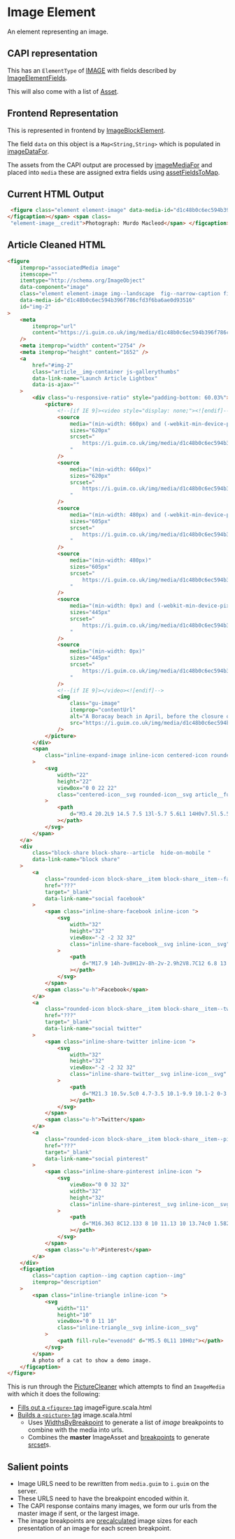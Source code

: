 # Image Element

An element representing an image.

## CAPI representation

This has an `ElementType` of [IMAGE](https://github.com/guardian/content-api-models/blob/master/models/src/main/thrift/content/v1.thrift#50) with fields described by [ImageElementFields](https://github.com/guardian/content-api-models/blob/master/models/src/main/thrift/content/v1.thrift#L468).

This will also come with a list of [Asset](https://github.com/guardian/content-api-models/blob/master/models/src/main/thrift/content/v1.thrift#L366).

## Frontend Representation

This is represented in frontend by [ImageBlockElement](https://github.com/guardian/frontend/blob/9a2e342437858c621b39eda3ea459e893770af93/common/app/model/liveblog/BlockElement.scala#L12).

The field `data` on this object is a `Map<String,String>` which is populated in [imageDataFor](https://github.com/guardian/frontend/blob/9a2e342437858c621b39eda3ea459e893770af93/common/app/model/liveblog/BlockElement.scala#L139).

The assets from the CAPI output are processed by [imageMediaFor](https://github.com/guardian/frontend/blob/c97d43a9cba88c8573f93676d3b5a0ea48e25d28/common/app/model/Asset.scala#L34) and placed into `media` these are assigned extra fields using [assetFieldsToMap](https://github.com/guardian/frontend/blob/c97d43a9cba88c8573f93676d3b5a0ea48e25d28/common/app/model/Asset.scala#L8).

## Current HTML Output

```html
 <figure class="element element-image" data-media-id="d1c48b0c6ec594b396f786cfd3f6ba6ae0d93516"> <img src="https://media.guim.co.uk/d1c48b0c6ec594b396f786cfd3f6ba6ae0d93516/0_105_2754_1652/1000.jpg" alt="A photo of a cat to show a demo image." width="1000" height="600" class="gu-image" /> <figcaption> <span class="element-image__caption">A photo of a cat to show a demo image.
</figcaption></span> <span class=
 "element-image__credit">Photograph: Murdo Macleod</span> </figcaption> </figure>
```

## Article Cleaned HTML

```html
<figure
	itemprop="associatedMedia image"
	itemscope=""
	itemtype="http://schema.org/ImageObject"
	data-component="image"
	class="element element-image img--landscape  fig--narrow-caption fig--has-shares "
	data-media-id="d1c48b0c6ec594b396f786cfd3f6ba6ae0d93516"
	id="img-2"
>
	<meta
		itemprop="url"
		content="https://i.guim.co.uk/img/media/d1c48b0c6ec594b396f786cfd3f6ba6ae0d93516/0_105_2754_1652/master/3848.jpg?width=700&amp;quality=85&amp;auto=format&amp;fit=max&amp;s=2732c38045c067bad30f94ee64434bb5"
	/>
	<meta itemprop="width" content="2754" />
	<meta itemprop="height" content="1652" />
	<a
		href="#img-2"
		class="article__img-container js-gallerythumbs"
		data-link-name="Launch Article Lightbox"
		data-is-ajax=""
	>
		<div class="u-responsive-ratio" style="padding-bottom: 60.03%">
			<picture>
				<!--[if IE 9]><video style="display: none;"><![endif]-->
				<source
					media="(min-width: 660px) and (-webkit-min-device-pixel-ratio: 1.25), (min-width: 660px) and (min-resolution: 120dpi)"
					sizes="620px"
					srcset="
						https://i.guim.co.uk/img/media/d1c48b0c6ec594b396f786cfd3f6ba6ae0d93516/0_105_2754_1652/master/3848.jpg?width=620&quality=45&auto=format&fit=max&dpr=2&s=2b770d155153586da01aeac040b7d122 1240w
					"
				/>
				<source
					media="(min-width: 660px)"
					sizes="620px"
					srcset="
						https://i.guim.co.uk/img/media/d1c48b0c6ec594b396f786cfd3f6ba6ae0d93516/0_105_2754_1652/master/3848.jpg?width=620&quality=85&auto=format&fit=max&s=5bcc7d6a701c9e582ecae151d1e08470 620w
					"
				/>
				<source
					media="(min-width: 480px) and (-webkit-min-device-pixel-ratio: 1.25), (min-width: 480px) and (min-resolution: 120dpi)"
					sizes="605px"
					srcset="
						https://i.guim.co.uk/img/media/d1c48b0c6ec594b396f786cfd3f6ba6ae0d93516/0_105_2754_1652/master/3848.jpg?width=605&quality=45&auto=format&fit=max&dpr=2&s=dbf6970a8486abb02a9112d702172632 1210w
					"
				/>
				<source
					media="(min-width: 480px)"
					sizes="605px"
					srcset="
						https://i.guim.co.uk/img/media/d1c48b0c6ec594b396f786cfd3f6ba6ae0d93516/0_105_2754_1652/master/3848.jpg?width=605&quality=85&auto=format&fit=max&s=d0286fd5dc881899c031a72240476296 605w
					"
				/>
				<source
					media="(min-width: 0px) and (-webkit-min-device-pixel-ratio: 1.25), (min-width: 0px) and (min-resolution: 120dpi)"
					sizes="445px"
					srcset="
						https://i.guim.co.uk/img/media/d1c48b0c6ec594b396f786cfd3f6ba6ae0d93516/0_105_2754_1652/master/3848.jpg?width=445&quality=45&auto=format&fit=max&dpr=2&s=6054b04759da0282e7001187bdfbf44f 890w
					"
				/>
				<source
					media="(min-width: 0px)"
					sizes="445px"
					srcset="
						https://i.guim.co.uk/img/media/d1c48b0c6ec594b396f786cfd3f6ba6ae0d93516/0_105_2754_1652/master/3848.jpg?width=445&quality=85&auto=format&fit=max&s=55fc28528ae1ec3422adeb8f4060c54a 445w
					"
				/>
				<!--[if IE 9]></video><![endif]-->
				<img
					class="gu-image"
					itemprop="contentUrl"
					alt="A Boracay beach in April, before the closure of the holiday island."
					src="https://i.guim.co.uk/img/media/d1c48b0c6ec594b396f786cfd3f6ba6ae0d93516/0_105_2754_1652/master/3848.jpg?width=300&quality=85&auto=format&fit=max&s=6f59964904a7afc2941a40891464ceef "
				/>
			</picture>
		</div>
		<span
			class="inline-expand-image inline-icon centered-icon rounded-icon article__fullscreen modern-visible"
		>
			<svg
				width="22"
				height="22"
				viewBox="0 0 22 22"
				class="centered-icon__svg rounded-icon__svg article__fullscreen__svg modern-visible__svg inline-expand-image__svg inline-icon__svg"
			>
				<path
					d="M3.4 20.2L9 14.5 7.5 13l-5.7 5.6L1 14H0v7.5l.5.5H8v-1l-4.6-.8M18.7 1.9L13 7.6 14.4 9l5.7-5.7.5 4.7h1.2V.6l-.5-.5H14v1.2l4.7.6"
				></path>
			</svg>
		</span>
	</a>
	<div
		class="block-share block-share--article  hide-on-mobile "
		data-link-name="block share"
	>
		<a
			class="rounded-icon block-share__item block-share__item--facebook js-blockshare-link"
			href="???"
			target="_blank"
			data-link-name="social facebook"
		>
			<span class="inline-share-facebook inline-icon ">
				<svg
					width="32"
					height="32"
					viewBox="-2 -2 32 32"
					class="inline-share-facebook__svg inline-icon__svg"
				>
					<path
						d="M17.9 14h-3v8H12v-8h-2v-2.9h2V8.7C12 6.8 13.1 5 16 5c1.2 0 2 .1 2 .1v3h-1.8c-1 0-1.2.5-1.2 1.3v1.8h3l-.1 2.8z"
					></path>
				</svg>
			</span>
			<span class="u-h">Facebook</span>
		</a>
		<a
			class="rounded-icon block-share__item block-share__item--twitter js-blockshare-link"
			href="???"
			target="_blank"
			data-link-name="social twitter"
		>
			<span class="inline-share-twitter inline-icon ">
				<svg
					width="32"
					height="32"
					viewBox="-2 -2 32 32"
					class="inline-share-twitter__svg inline-icon__svg"
				>
					<path
						d="M21.3 10.5v.5c0 4.7-3.5 10.1-9.9 10.1-2 0-3.8-.6-5.3-1.6.3 0 .6.1.8.1 1.6 0 3.1-.6 4.3-1.5-1.5 0-2.8-1-3.3-2.4.2 0 .4.1.7.1l.9-.1c-1.6-.3-2.8-1.8-2.8-3.5.5.3 1 .4 1.6.4-.9-.6-1.6-1.7-1.6-2.9 0-.6.2-1.3.5-1.8 1.7 2.1 4.3 3.6 7.2 3.7-.1-.3-.1-.5-.1-.8 0-2 1.6-3.5 3.5-3.5 1 0 1.9.4 2.5 1.1.8-.1 1.5-.4 2.2-.8-.3.8-.8 1.5-1.5 1.9.7-.1 1.4-.3 2-.5-.4.4-1 1-1.7 1.5z"
					></path>
				</svg>
			</span>
			<span class="u-h">Twitter</span>
		</a>
		<a
			class="rounded-icon block-share__item block-share__item--pinterest js-blockshare-link"
			href="???"
			target="_blank"
			data-link-name="social pinterest"
		>
			<span class="inline-share-pinterest inline-icon ">
				<svg
					viewBox="0 0 32 32"
					width="32"
					height="32"
					class="inline-share-pinterest__svg inline-icon__svg"
				>
					<path
						d="M16.363 8C12.133 8 10 11.13 10 13.74c0 1.582.58 2.988 1.823 3.512.204.086.387.003.446-.23.04-.16.137-.568.18-.737.06-.23.037-.312-.127-.513-.36-.436-.588-1-.588-1.802 0-2.322 1.684-4.402 4.384-4.402 2.39 0 3.703 1.508 3.703 3.522 0 2.65-1.136 4.887-2.822 4.887-.93 0-1.628-.795-1.405-1.77.268-1.165.786-2.42.786-3.262 0-.752-.39-1.38-1.2-1.38-.952 0-1.716 1.017-1.716 2.38 0 .867.284 1.454.284 1.454l-1.146 5.006c-.34 1.487-.05 3.31-.026 3.493.014.108.15.134.21.05.09-.117 1.223-1.562 1.61-3.006.108-.41.625-2.526.625-2.526.31.61 1.215 1.145 2.176 1.145 2.862 0 4.804-2.693 4.804-6.298C22 10.54 19.763 8 16.363 8"
					></path>
				</svg>
			</span>
			<span class="u-h">Pinterest</span>
		</a>
	</div>
	<figcaption
		class="caption caption--img caption caption--img"
		itemprop="description"
	>
		<span class="inline-triangle inline-icon ">
			<svg
				width="11"
				height="10"
				viewBox="0 0 11 10"
				class="inline-triangle__svg inline-icon__svg"
			>
				<path fill-rule="evenodd" d="M5.5 0L11 10H0z"></path>
			</svg>
		</span>
		A photo of a cat to show a demo image.
	</figcaption>
</figure>
```

This is run through the [PictureCleaner](https://github.com/guardian/frontend/blob/bb83dabb21aea326c67168d0e0d3f6d4ccef6af5/common/app/views/support/HtmlCleaner.scala#L112) which attempts to find an `ImageMedia` with which it does the following:

-   [Fills out a `<figure>` tag](https://github.com/guardian/frontend/blob/a5be9f80b1d2898b68d89d1035d57aca4f1629bd/common/app/views/fragments/imageFigure.scala.html) imageFigure.scala.html
-   [Builds a `<picture>` tag](https://github.com/guardian/frontend/blob/48c86c0d3219a71f7f14b83eb7a6956421176f8e/common/app/views/fragments/image.scala.html) image.scala.html
    -   Uses [WidthsByBreakpoint](https://github.com/guardian/frontend/blob/91e117429d865936692de60aa2bea6740bde4f75/common/app/layout/WidthsByBreakpoint.scala#L1) to generate a list of _image_ breakpoints to combine with the media into urls.
    -   Combines the **master** ImageAsset and [breakpoints](https://github.com/guardian/frontend/blob/a101940926699230b8a95a9082aa56327ca98988/common/app/views/support/Profile.scala#L17) to generate [srcset](https://github.com/guardian/frontend/blob/a101940926699230b8a95a9082aa56327ca98988/common/app/views/support/Profile.scala#L240)s.

## Salient points

-   Image URLS need to be rewritten from `media.guim` to `i.guim` on the server.
-   These URLS need to have the breakpoint encoded within it.
-   The CAPI response contains many images, we form our urls from the master image if sent, or the largest image.
-   The image breakpoints are [precalculated](https://github.com/guardian/frontend/blob/91e117429d865936692de60aa2bea6740bde4f75/common/app/layout/WidthsByBreakpoint.scala) image sizes for each presentation of an image for each screen breakpoint.
